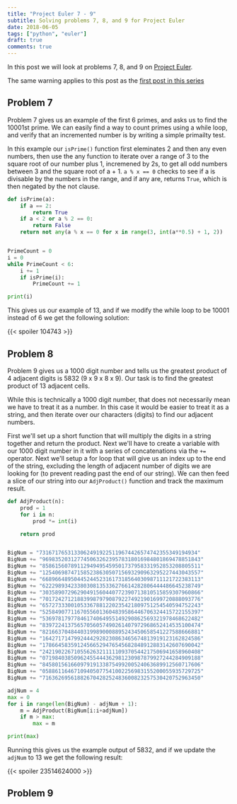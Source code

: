 ```yaml
---
title: "Project Euler 7 - 9"
subtitle: Solving problems 7, 8, and 9 for Project Euler
date: 2018-06-05
tags: ["python", "euler"]
draft: true
comments: true
---
```


In this post we will look at problems 7, 8, and 9 on [Project Euler](projecteuler.net).
<!--more-->

The same warning applies to this post as the [first post in this series](/blog/project-euler-1-3/#warning)

## Problem 7

Problem 7 gives us an example of the first 6 primes, and asks us to find the 10001st prime. We can easily find a way to count primes using a while loop, and verify that an incremented number is by writing a simple primailty test.

In this example our `isPrime()` function first eleminates 2 and then any even numbers, then use the any function to iterate over a range of 3 to the square root of our number plus 1, incremened by 2s, to get all odd numbers between 3 and the square root of a + 1. `a % x == 0` checks to see if a is divisable by the numbers in the range, and if any are, returns `True`, which is then negated by the not clause.

```python
def isPrime(a):
    if a == 2:
        return True
    if a < 2 or a % 2 == 0:
        return False
    return not any(a % x == 0 for x in range(3, int(a**0.5) + 1, 2))


PrimeCount = 0
i = 0
while PrimeCount < 6:
    i += 1
    if isPrime(i):
        PrimeCount += 1

print(i)
```

This gives us our example of 13, and if we modify the while loop to be 10001 instead of 6 we get the following solution:

{{< spoiler 104743 >}}

## Problem 8

Problem 9 gives us a 1000 digit number and tells us the greatest product of 4 adjacent digits is 5832 (9 x 9 x 8 x 9). Our task is to find the greatest product of 13 adjacent cells.

While this is technically a 1000 digit number, that does not necessarily mean we have to treat it as a number. In this case it would be easier to treat it as a string, and then iterate over our characters (digits) to find our adjacent numbers.

First we'll set up a short function that will multiply the digits in a string together and return the product. Next we'll have to create a variable with our 1000 digit number in it with a series of concatenations via the `+=` operator. Next we'll setup a for loop that will give us an index up to the end of the string, excluding the length of adjacent number of digits we are looking for (to prevent reading past the end of our string). We can then feed a slice of our string into our `AdjProduct()` function and track the maximum result.

```python
def AdjProduct(n):
    prod = 1
    for i in n:
        prod *= int(i)

    return prod


BigNum = "73167176531330624919225119674426574742355349194934"
BigNum += "96983520312774506326239578318016984801869478851843"
BigNum += "85861560789112949495459501737958331952853208805511"
BigNum += "12540698747158523863050715693290963295227443043557"
BigNum += "66896648950445244523161731856403098711121722383113"
BigNum += "62229893423380308135336276614282806444486645238749"
BigNum += "30358907296290491560440772390713810515859307960866"
BigNum += "70172427121883998797908792274921901699720888093776"
BigNum += "65727333001053367881220235421809751254540594752243"
BigNum += "52584907711670556013604839586446706324415722155397"
BigNum += "53697817977846174064955149290862569321978468622482"
BigNum += "83972241375657056057490261407972968652414535100474"
BigNum += "82166370484403199890008895243450658541227588666881"
BigNum += "16427171479924442928230863465674813919123162824586"
BigNum += "17866458359124566529476545682848912883142607690042"
BigNum += "24219022671055626321111109370544217506941658960408"
BigNum += "07198403850962455444362981230987879927244284909188"
BigNum += "84580156166097919133875499200524063689912560717606"
BigNum += "05886116467109405077541002256983155200055935729725"
BigNum += "71636269561882670428252483600823257530420752963450"

adjNum = 4
max = 0
for i in range(len(BigNum) - adjNum + 1):
    m = AdjProduct(BigNum[i:i+adjNum])
    if m > max:
        max = m

print(max)
```

Running this gives us the example output of 5832, and if we update the `adjNum` to 13 we get the following result:

{{< spoiler 23514624000 >}}

## Problem 9


